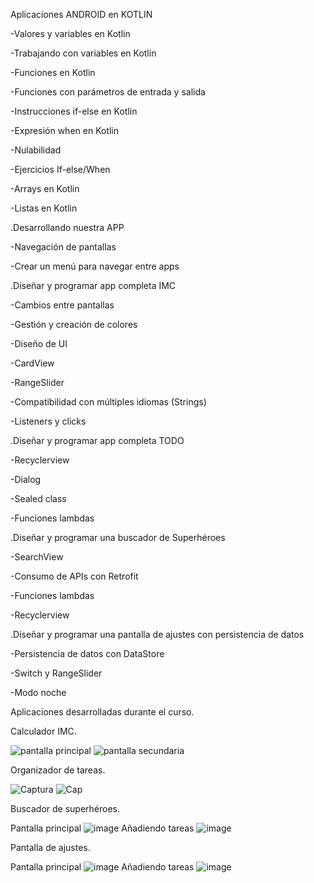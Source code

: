 Aplicaciones ANDROID en KOTLIN
  
-Valores y variables en Kotlin

-Trabajando con variables en Kotlin

-Funciones en Kotlin

-Funciones con parámetros de entrada y salida

-Instrucciones if-else en Kotlin

-Expresión when en Kotlin

-Nulabilidad

-Ejercicios If-else/When

-Arrays en Kotlin

-Listas en Kotlin

.Desarrollando nuestra APP

-Navegación de pantallas

-Crear un menú para navegar entre apps

.Diseñar y programar app completa IMC

-Cambios entre pantallas

-Gestión y creación de colores

-Diseño de UI

-CardView

-RangeSlider

-Compatibilidad con múltiples idiomas (Strings)

-Listeners y clicks

.Diseñar y programar app completa TODO

-Recyclerview

-Dialog

-Sealed class

-Funciones lambdas

.Diseñar y programar una buscador de Superhéroes

-SearchView

-Consumo de APIs con Retrofit

-Funciones lambdas

-Recyclerview

.Diseñar y programar una pantalla de ajustes con persistencia de datos

-Persistencia de datos con DataStore

-Switch y RangeSlider

-Modo noche


Aplicaciones desarrolladas durante el curso.

Calculador IMC.

![pantalla principal](https://github.com/Strizik/ProyectApp/assets/128645852/b1eac7bb-2749-4b5a-ba21-b34c7dbd9eee) ![pantalla secundaria](https://github.com/Strizik/ProyectApp/assets/128645852/ff398eb0-8a6f-4c7b-876d-e1009ad15cbc)




	
Organizador de tareas.

![Captura](https://github.com/Strizik/ProyectApp/assets/128645852/f2461152-f3e8-438b-b9e0-5862317d0778) ![Cap](https://github.com/Strizik/ProyectApp/assets/128645852/134dfff4-faab-4cd6-b3ba-68ffa75d59f1)



	
Buscador de superhéroes.

Pantalla principal ![image](https://github.com/Strizik/ProyectApp/assets/128645852/a133fd74-892b-4d97-a53a-1801b3e95083)
	Añadiendo tareas ![image](https://github.com/Strizik/ProyectApp/assets/128645852/8fe5d26f-01e3-4084-aa5b-0a4d5f73689f)

	
Pantalla de ajustes.

Pantalla principal ![image](https://github.com/Strizik/ProyectApp/assets/128645852/a067372a-0c52-4c3e-aaa5-8e4c17450b98)
	Añadiendo tareas ![image](https://github.com/Strizik/ProyectApp/assets/128645852/66f494dc-dd90-4e9f-aab3-3ec6ec3c3599)

	
